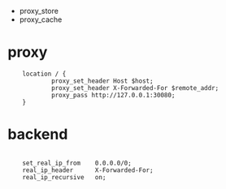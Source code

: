 
- proxy_store
- proxy_cache


# proxy
```
    location / {
            proxy_set_header Host $host;
            proxy_set_header X-Forwarded-For $remote_addr;
            proxy_pass http://127.0.0.1:30080;
    }
```


# backend 
```

    set_real_ip_from    0.0.0.0/0;
    real_ip_header      X-Forwarded-For;
    real_ip_recursive   on;
```
